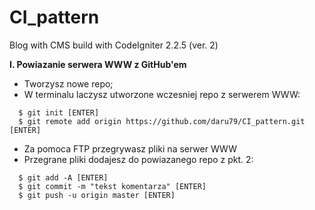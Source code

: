 # CI_pattern
Blog with CMS build with CodeIgniter 2.2.5 (ver. 2)

**I. Powiazanie serwera WWW z GitHub'em**

* Tworzysz nowe repo;
* W terminalu laczysz utworzone wczesniej repo z serwerem WWW:

```
  $ git init [ENTER]
  $ git remote add origin https://github.com/daru79/CI_pattern.git [ENTER]
```

* Za pomoca FTP przegrywasz pliki na serwer WWW
* Przegrane pliki dodajesz do powiazanego repo z pkt. 2:

```
  $ git add -A [ENTER]
  $ git commit -m "tekst komentarza" [ENTER]
  $ git push -u origin master [ENTER]
```
